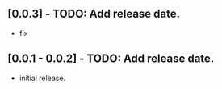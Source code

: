 ## [0.0.3] - TODO: Add release date.

- fix

## [0.0.1 - 0.0.2] - TODO: Add release date.

- initial release.
